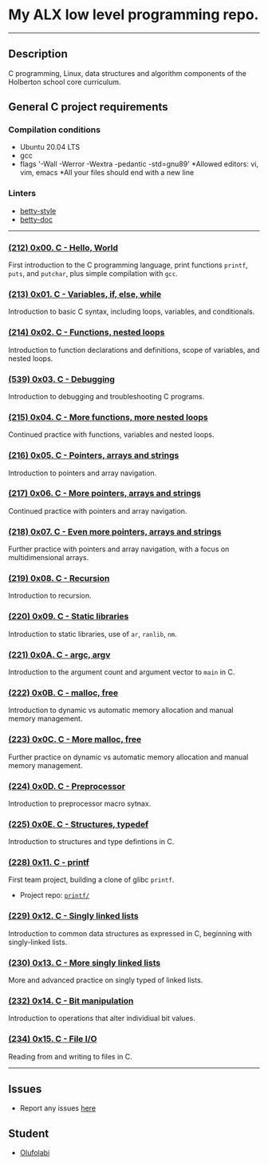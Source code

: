 # My ALX low level programming repo.

---

## Description

C programming, Linux, data structures and algorithm components of the Holberton school core curriculum.

## General C project requirements

### Compilation conditions

- Ubuntu 20.04 LTS
- gcc
- flags '-Wall -Werror -Wextra -pedantic -std=gnu89'
  *Allowed editors: vi, vim, emacs
  *All your files should end with a new line

### Linters

- [betty-style](https://github.com/holbertonschool/Betty/blob/master/betty-style.pl)
- [betty-doc](https://github.com/holbertonschool/Betty/blob/master/betty-doc.pl)

---

### [(212) 0x00. C - Hello, World](./0x00-hello_world/)

First introduction to the C programming language, print functions `printf`, `puts`, and `putchar`, plus simple compilation with `gcc`.

### [(213) 0x01. C - Variables, if, else, while](./0x01-variables_if_else_while/)

Introduction to basic C syntax, including loops, variables, and conditionals.

### [(214) 0x02. C - Functions, nested loops](./0x02-functions_nested_loops/)

Introduction to function declarations and definitions, scope of variables, and nested loops.

### [(539) 0x03. C - Debugging](./0x03-debugging/)

Introduction to debugging and troubleshooting C programs.

### [(215) 0x04. C - More functions, more nested loops](./0x04-more_functions_nested_loops/)

Continued practice with functions, variables and nested loops.

### [(216) 0x05. C - Pointers, arrays and strings](./0x05-pointers_arrays_strings/)

Introduction to pointers and array navigation.

### [(217) 0x06. C - More pointers, arrays and strings](./0x06-pointers_arrays_strings/)

Continued practice with pointers and array navigation.

### [(218) 0x07. C - Even more pointers, arrays and strings](./0x07-pointers_arrays_strings/)

Further practice with pointers and array navigation, with a focus on multidimensional arrays.

### [(219) 0x08. C - Recursion](./0x08-recursion/)

Introduction to recursion.

### [(220) 0x09. C - Static libraries](./0x09-static_libraries/)

Introduction to static libraries, use of `ar`, `ranlib`, `nm`.

### [(221) 0x0A. C - argc, argv](./0x0A-argc_argv/)

Introduction to the argument count and argument vector to `main` in C.

### [(222) 0x0B. C - malloc, free](./0x0B-malloc_free/)

Introduction to dynamic vs automatic memory allocation and manual memory management.

### [(223) 0x0C. C - More malloc, free](./0x0C-more_malloc_free/)

Further practice on dynamic vs automatic memory allocation and manual memory management.

### [(224) 0x0D. C - Preprocessor](./0x0D-preprocessor/)

Introduction to preprocessor macro sytnax.

### [(225) 0x0E. C - Structures, typedef](./0x0E-structures_typedef/)

Introduction to structures and type defintions in C.

### [(228) 0x11. C - printf](https://github.com/Ade2002/printf)

First team project, building a clone of glibc `printf`.

- Project repo: [`printf/`](https://github.com/Ade2002/printf.git)

### [(229) 0x12. C - Singly linked lists](./0x12-singly_linked_lists/)

Introduction to common data structures as expressed in C, beginning with singly-linked lists.

### [(230) 0x13. C - More singly linked lists](./0x13-more_singly_linked_lists/)

More and advanced practice on singly typed of linked lists.

### [(232) 0x14. C - Bit manipulation](./0x14-bit_manipulation/)

Introduction to operations that alter individiual bit values.

### [(234) 0x15. C - File I/O](./0x15-file_io/)

Reading from and writing to files in C.

---

## Issues

- Report any issues [here](https://github.com/oolufolabii/alx-low_level_programming/issues)

## Student

- [Olufolabi](github.com/oolufolabii/)
